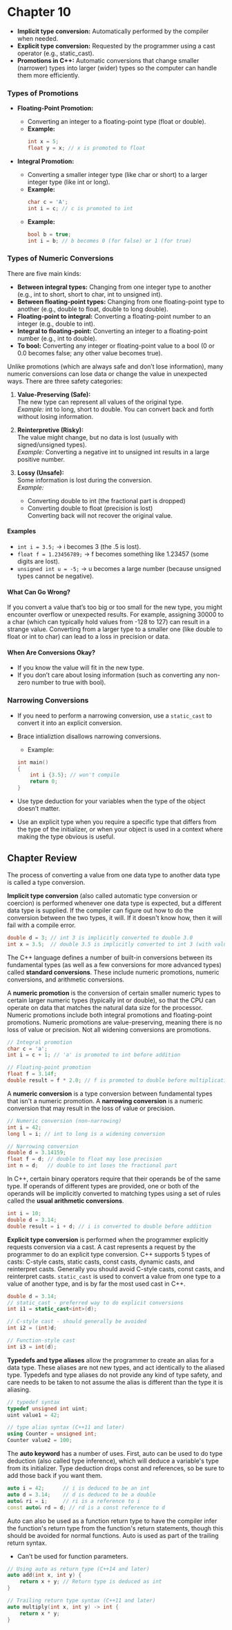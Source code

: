 # Chapter 10

- **Implicit type conversion:** Automatically performed by the compiler when needed.
- **Explicit type conversion:** Requested by the programmer using a cast operator (e.g., static_cast).
- **Promotions in C++:** Automatic conversions that change smaller (narrower) types into larger (wider) types so the computer can handle them more efficiently.

### Types of Promotions

- **Floating-Point Promotion:**  
    - Converting an integer to a floating-point type (float or double).
    - **Example:**
        ```cpp
        int x = 5;
        float y = x; // x is promoted to float
        ```
        
- **Integral Promotion:**  
    - Converting a smaller integer type (like char or short) to a larger integer type (like int or long).
    - **Example:**
        ```cpp
        char c = 'A';
        int i = c; // c is promoted to int
        ```
    - **Example:**
        ```cpp
        bool b = true;
        int i = b; // b becomes 0 (for false) or 1 (for true)
        ```

### Types of Numeric Conversions

There are five main kinds:

- **Between integral types:** Changing from one integer type to another (e.g., int to short, short to char, int to unsigned int).
- **Between floating-point types:** Changing from one floating-point type to another (e.g., double to float, double to long double).
- **Floating-point to integral:** Converting a floating-point number to an integer (e.g., double to int).
- **Integral to floating-point:** Converting an integer to a floating-point number (e.g., int to double).
- **To bool:** Converting any integer or floating-point value to a bool (0 or 0.0 becomes false; any other value becomes true).

Unlike promotions (which are always safe and don’t lose information), many numeric conversions can lose data or change the value in unexpected ways. There are three safety categories:

1. **Value-Preserving (Safe):**  
     The new type can represent all values of the original type.  
     *Example:* int to long, short to double. You can convert back and forth without losing information.

2. **Reinterpretive (Risky):**  
     The value might change, but no data is lost (usually with signed/unsigned types).  
     *Example:* Converting a negative int to unsigned int results in a large positive number.

3. **Lossy (Unsafe):**  
     Some information is lost during the conversion.  
     *Example:*  
     - Converting double to int (the fractional part is dropped)  
     - Converting double to float (precision is lost)  
     Converting back will not recover the original value.

#### Examples

- `int i = 3.5;` → i becomes 3 (the .5 is lost).
- `float f = 1.23456789;` → f becomes something like 1.23457 (some digits are lost).
- `unsigned int u = -5;` → u becomes a large number (because unsigned types cannot be negative).

#### What Can Go Wrong?

If you convert a value that’s too big or too small for the new type, you might encounter overflow or unexpected results. For example, assigning 30000 to a char (which can typically hold values from -128 to 127) can result in a strange value. Converting from a larger type to a smaller one (like double to float or int to char) can lead to a loss in precision or data.

#### When Are Conversions Okay?

- If you know the value will fit in the new type.
- If you don’t care about losing information (such as converting any non-zero number to true with bool).

### Narrowing Conversions
- If you need to perform a narrowing conversion, use a `static_cast` to convert it into an explicit conversion.
- Brace intializtion disallows narrowing conversions.
    - Example:
    ```cpp
    int main()
    {
        int i {3.5}; // won't compile
        return 0;
    }
    ```

- Use type deduction for your variables when the type of the object doesn’t matter.

- Use an explicit type when you require a specific type that differs from the type of the initializer, or when your object is used in a context where making the type obvious is useful.

## Chapter Review

The process of converting a value from one data type to another data type is called a type conversion.

**Implicit type conversion** (also called automatic type conversion or coercion) is performed whenever one data type is expected, but a different data type is supplied. If the compiler can figure out how to do the conversion between the two types, it will. If it doesn't know how, then it will fail with a compile error.

```cpp
double d = 3; // int 3 is implicitly converted to double 3.0
int x = 3.5;  // double 3.5 is implicitly converted to int 3 (with value loss)
```

The C++ language defines a number of built-in conversions between its fundamental types (as well as a few conversions for more advanced types) called **standard conversions**. These include numeric promotions, numeric conversions, and arithmetic conversions.

A **numeric promotion** is the conversion of certain smaller numeric types to certain larger numeric types (typically int or double), so that the CPU can operate on data that matches the natural data size for the processor. Numeric promotions include both integral promotions and floating-point promotions. Numeric promotions are value-preserving, meaning there is no loss of value or precision. Not all widening conversions are promotions.

```cpp
// Integral promotion
char c = 'a';
int i = c + 1; // 'a' is promoted to int before addition

// Floating-point promotion
float f = 3.14f;
double result = f * 2.0; // f is promoted to double before multiplication
```

A **numeric conversion** is a type conversion between fundamental types that isn't a numeric promotion. A **narrowing conversion** is a numeric conversion that may result in the loss of value or precision.

```cpp
// Numeric conversion (non-narrowing)
int i = 42;
long l = i; // int to long is a widening conversion

// Narrowing conversion
double d = 3.14159;
float f = d; // double to float may lose precision
int n = d;   // double to int loses the fractional part
```

In C++, certain binary operators require that their operands be of the same type. If operands of different types are provided, one or both of the operands will be implicitly converted to matching types using a set of rules called the **usual arithmetic conversions**.

```cpp
int i = 10;
double d = 3.14;
double result = i + d; // i is converted to double before addition
```

**Explicit type conversion** is performed when the programmer explicitly requests conversion via a cast. A cast represents a request by the programmer to do an explicit type conversion. C++ supports 5 types of casts: C-style casts, static casts, const casts, dynamic casts, and reinterpret casts. Generally you should avoid C-style casts, const casts, and reinterpret casts. `static_cast` is used to convert a value from one type to a value of another type, and is by far the most used cast in C++.

```cpp
double d = 3.14;
// static_cast - preferred way to do explicit conversions
int i1 = static_cast<int>(d);

// C-style cast - should generally be avoided
int i2 = (int)d;

// Function-style cast
int i3 = int(d);
```

**Typedefs and type aliases** allow the programmer to create an alias for a data type. These aliases are not new types, and act identically to the aliased type. Typedefs and type aliases do not provide any kind of type safety, and care needs to be taken to not assume the alias is different than the type it is aliasing.

```cpp
// typedef syntax
typedef unsigned int uint;
uint value1 = 42;

// type alias syntax (C++11 and later)
using Counter = unsigned int;
Counter value2 = 100;
```

The **auto keyword** has a number of uses. First, auto can be used to do type deduction (also called type inference), which will deduce a variable's type from its initializer. Type deduction drops const and references, so be sure to add those back if you want them.

```cpp
auto i = 42;      // i is deduced to be an int
auto d = 3.14;    // d is deduced to be a double
auto& ri = i;     // ri is a reference to i
const auto& rd = d; // rd is a const reference to d
```

Auto can also be used as a function return type to have the compiler infer the function's return type from the function's return statements, though this should be avoided for normal functions. Auto is used as part of the trailing return syntax.
 - Can't be used for function parameters.

```cpp
// Using auto as return type (C++14 and later)
auto add(int x, int y) {
    return x + y; // Return type is deduced as int
}

// Trailing return type syntax (C++11 and later)
auto multiply(int x, int y) -> int {
    return x * y;
}
```
